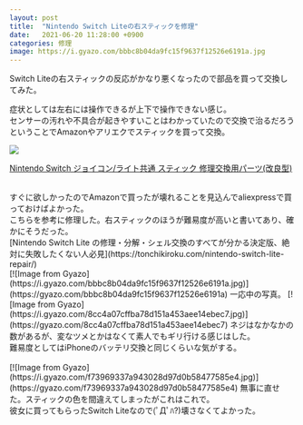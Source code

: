 ```yaml
---
layout: post
title:  "Nintendo Switch Liteの右スティックを修理"
date:   2021-06-20 11:28:00 +0900
categories: 修理
image: https://i.gyazo.com/bbbc8b04da9fc15f9637f12526e6191a.jpg
---
```

Switch Liteの右スティックの反応がかなり悪くなったので部品を買って交換してみた。


症状としては左右には操作できるが上下で操作できない感じ。<br>
センサーの汚れや不具合が起きやすいことはわかっていたので交換で治るだろうということでAmazonやアリエクでスティックを買って交換。
<p><a href="https://www.amazon.co.jp/dp/B086RLXG23?&linkCode=li2&tag=peipeipe-22&linkId=deb84015046cd0a5b1e7df6389fd5189&language=ja_JP&ref_=as_li_ss_il" target="_blank" rel="nofollow"><img border="0" src="//ws-fe.amazon-adsystem.com/widgets/q?_encoding=UTF8&ASIN=B086RLXG23&Format= _SL250_&ID=AsinImage&MarketPlace=JP&ServiceVersion=20070822&WS=1&tag=peipeipe-22&language=ja_JP" ></a><img src="https://ir-jp.amazon-adsystem.com/e/ir?t=peipeipe-22&language=ja_JP&l=li2&o=9&a=B086RLXG23" width="1" height="1" border="0" alt="" style="border:none !important; margin:0px !important;" /></p> <p><a href="https://www.amazon.co.jp/dp/B086RLXG23?&linkCode=li2&tag=peipeipe-22&linkId=deb84015046cd0a5b1e7df6389fd5189&language=ja_JP&ref_=as_li_ss_il" target="_blank" rel="nofollow">Nintendo Switch ジョイコン/ライト共通 スティック 修理交換用パーツ(改良型)</a></p><br/>
すぐに欲しかったのでAmazonで買ったが壊れることを見込んでaliexpressで買っておけばよかった。
<br/>
こちらを参考に修理した。右スティックのほうが難易度が高いと書いてあり、確かにそうだった。<br/>
[Nintendo Switch Lite の修理・分解・シェル交換のすべてが分かる決定版、絶対に失敗したくない人必見](https://tonchikiroku.com/nintendo-switch-lite-repair/)
<br/>
[![Image from Gyazo](https://i.gyazo.com/bbbc8b04da9fc15f9637f12526e6191a.jpg)](https://gyazo.com/bbbc8b04da9fc15f9637f12526e6191a)
一応中の写真。
[![Image from Gyazo](https://i.gyazo.com/8cc4a07cffba78d151a453aee14ebec7.jpg)](https://gyazo.com/8cc4a07cffba78d151a453aee14ebec7)
ネジはなかなかの数があるが、変なツメとかはなくて素人でもギリ行ける感じはした。<br/>
難易度としてはiPhoneのバッテリ交換と同じくらいな気がする。

<br/>
<br/>
[![Image from Gyazo](https://i.gyazo.com/f73969337a943028d97d0b58477585e4.jpg)](https://gyazo.com/f73969337a943028d97d0b58477585e4)
無事に直せた。スティックの色を間違えてしまったがこれはこれで。<br/>
彼女に買ってもらったSwitch Liteなので(ﾟДﾟﾊ?)壊さなくてよかった。